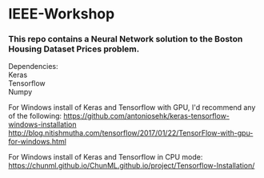 # IEEE-Workshop

### This repo contains a Neural Network solution to the Boston Housing Dataset Prices problem. 

Dependencies: 
    <br>Keras 
    <br>Tensorflow 
    <br>Numpy

For Windows install of Keras and Tensorflow with GPU, I'd recommend any of the following: 
https://github.com/antoniosehk/keras-tensorflow-windows-installation 
http://blog.nitishmutha.com/tensorflow/2017/01/22/TensorFlow-with-gpu-for-windows.html

For Windows install of Keras and Tensorflow in CPU mode:
<br> https://chunml.github.io/ChunML.github.io/project/Tensorflow-Installation/


